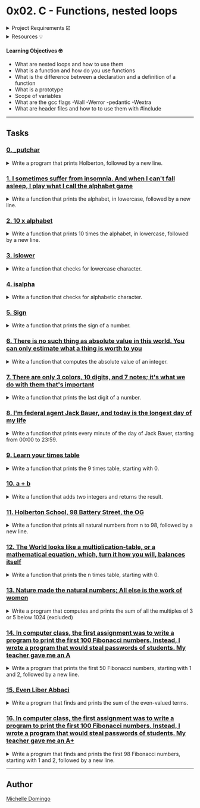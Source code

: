 # 0x02. C - Functions, nested loops

<details><summary>Project Requirements ☑️</summary>
...
</details>

<details><summary>Resources 💡</summary>

* [Nested while loops](https://intranet.hbtn.io/rltoken/L0Vf5XJdD7ylLOyQnzVY6Q)
* [C - Functions](https://intranet.hbtn.io/rltoken/pU9KLKlz0W2ZSSlzJsYA7w)
* [Learning to Program in C (Part 06)](https://intranet.hbtn.io/rltoken/pu-exPylodWaQjU7f6KhYQ)
* [What is the purpose of a function prototype?](https://intranet.hbtn.io/rltoken/bANgUAj_-F9_85yHxzSD6w)
* [C - Header Files](https://intranet.hbtn.io/rltoken/xC6XfUoznEIJgfdP52GUIw)
</details>

#### Learning Objectives 🤓

* What are nested loops and how to use them
* What is a function and how do you use functions
* What is the difference between a declaration and a definition of a function
* What is a prototype
* Scope of variables
* What are the gcc flags -Wall -Werror -pedantic -Wextra
* What are header files and how to to use them with #include

---
## Tasks

### [0. _putchar](./0-holberton.c)
<details><summary>Write a program that prints Holberton, followed by a new line.</summary><br>

* 
```

```
</details>

### [1. I sometimes suffer from insomnia. And when I can't fall asleep, I play what I call the alphabet game](./1-alphabet.c)
<details><summary>Write a function that prints the alphabet, in lowercase, followed by a new line.</summary><br>

* 
```

```
</details>

### [2. 10 x alphabet](./2-print_alphabet_x10.c)
<details><summary>Write a function that prints 10 times the alphabet, in lowercase, followed by a new line.</summary><br>

* 
```

```
</details>

### [3. islower](./3-islower.c)
<details><summary>Write a function that checks for lowercase character.</summary><br>

* 
```

```
</details>

### [4. isalpha](./4-isalpha.c)
<details><summary>Write a function that checks for alphabetic character. </summary><br>

* 
```

```
</details>

### [5. Sign](./5-sign.c)
<details><summary>Write a function that prints the sign of a number.</summary><br>

* 
```

```
</details>

### [6. There is no such thing as absolute value in this world. You can only estimate what a thing is worth to you](./6-abs.c)
<details><summary>Write a function that computes the absolute value of an integer.</summary><br>

* 
```

```
</details>

### [7. There are only 3 colors, 10 digits, and 7 notes; it's what we do with them that's important](./7-print_last_digit.c)
<details><summary>Write a function that prints the last digit of a number.</summary><br>

* 
```

```
</details>

### [8. I'm federal agent Jack Bauer, and today is the longest day of my life](./8-24_hours.c)
<details><summary>Write a function that prints every minute of the day of Jack Bauer, starting from 00:00 to 23:59.</summary><br>

* 
```

```
</details>

### [9. Learn your times table](./9-times_table.c)
<details><summary>Write a function that prints the 9 times table, starting with 0.</summary><br>

* 
```

```
</details>

### [10. a + b](./10-add.c)
<details><summary>Write a function that adds two integers and returns the result.</summary><br>

* 
```

```
</details>

### [11. Holberton School, 98 Battery Street, the OG](./11-print_to_98.c)
<details><summary>Write a function that prints all natural numbers from n to 98, followed by a new line.</summary><br>

* 
```

```
</details>

### [12. The World looks like a multiplication-table, or a mathematical equation, which, turn it how you will, balances itself](./100-times_table.c)
<details><summary>Write a function that prints the n times table, starting with 0.</summary><br>

* 
```

```
</details>

### [13. Nature made the natural numbers; All else is the work of women](./101-natural.c)
<details><summary>Write a program that computes and prints the sum of all the multiples of 3 or 5 below 1024 (excluded)</summary><br>

* If we list all the natural numbers below 10 that are multiples of 3 or 5, we get 3, 5, 6 and 9. The sum of these multiples is 23.
```

```
</details>

### [14. In computer class, the first assignment was to write a program to print the first 100 Fibonacci numbers. Instead, I wrote a program that would steal passwords of students. My teacher gave me an A](./102-fibonacci.c)
<details><summary>Write a program that prints the first 50 Fibonacci numbers, starting with 1 and 2, followed by a new line.</summary><br>

* 
```

```
</details>

### [15. Even Liber Abbaci](./103-fibonacci.c)
<details><summary>Write a program that finds and prints the sum of the even-valued terms.</summary><br>

* Each new term in the Fibonacci sequence is generated by adding the previous two terms. By starting with 1 and 2, the first 10 terms will be: 1, 2, 3, 5, 8, 13, 21, 34, 55, 89. By considering the terms in the Fibonacci sequence whose values do not exceed 4,000,000.
```

```
</details>

### [16. In computer class, the first assignment was to write a program to print the first 100 Fibonacci numbers. Instead, I wrote a program that would steal passwords of students. My teacher gave me an A+](./104-fibonacci.c)
<details><summary>Write a program that finds and prints the first 98 Fibonacci numbers, starting with 1 and 2, followed by a new line.</summary><br>

* 
```

```
</details>

---

## Author
[Michelle Domingo](https://github.com/michedomingo)
